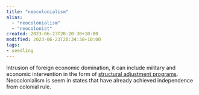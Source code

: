 ```yaml
---
title: "neocolonialism"
alias:
  - "neocolonialism"
  - "neocolonist"
created: 2023-06-23T20:20:30+10:00
modified: 2023-06-23T20:34:38+10:00
tags:
- seedling
---
```


Intrusion of foreign economic domination, it can include military and economic intervention in the form of [structural adjustment programs](notes/structural-adjustment-programs.md). Neocolonialism is seem in states that have already achieved independence from colonial rule.
